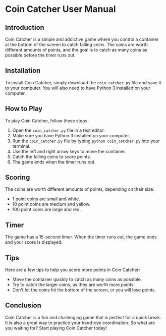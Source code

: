 # Coin Catcher User Manual

## Introduction

Coin Catcher is a simple and addictive game where you control a container at the bottom of the screen to catch falling coins. The coins are worth different amounts of points, and the goal is to catch as many coins as possible before the timer runs out.

## Installation

To install Coin Catcher, simply download the `coin_catcher.py` file and save it to your computer. You will also need to have Python 3 installed on your computer.

## How to Play

To play Coin Catcher, follow these steps:

1. Open the `coin_catcher.py` file in a text editor.
2. Make sure you have Python 3 installed on your computer.
3. Run the `coin_catcher.py` file by typing `python coin_catcher.py` into your terminal.
4. Use the left and right arrow keys to move the container.
5. Catch the falling coins to score points.
6. The game ends when the timer runs out.

## Scoring

The coins are worth different amounts of points, depending on their size:

* 1 point coins are small and white.
* 10 point coins are medium and yellow.
* 100 point coins are large and red.

## Timer

The game has a 15-second timer. When the timer runs out, the game ends and your score is displayed.

## Tips

Here are a few tips to help you score more points in Coin Catcher:

* Move the container quickly to catch as many coins as possible.
* Try to catch the larger coins, as they are worth more points.
* Don't let the coins hit the bottom of the screen, or you will lose points.

## Conclusion

Coin Catcher is a fun and challenging game that is perfect for a quick break. It is also a great way to practice your hand-eye coordination. So what are you waiting for? Start playing Coin Catcher today!